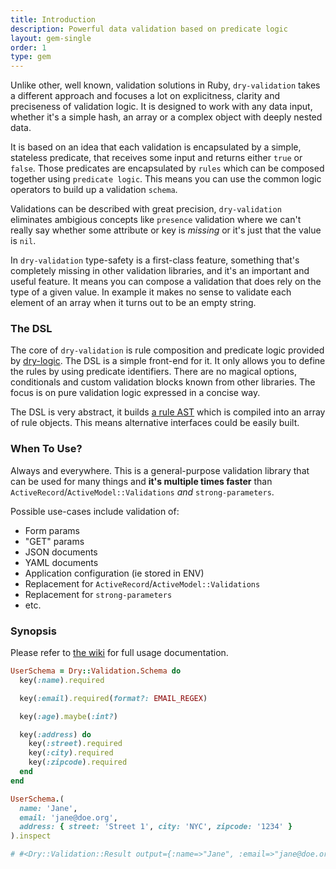 ```yaml
---
title: Introduction
description: Powerful data validation based on predicate logic
layout: gem-single
order: 1
type: gem
---
```


Unlike other, well known, validation solutions in Ruby, `dry-validation` takes a different approach and focuses a lot on explicitness, clarity and preciseness of validation logic. It is designed to work with any data input, whether it's a simple hash, an array or a complex object with deeply nested data.

It is based on an idea that each validation is encapsulated by a simple, stateless predicate, that receives some input and returns either `true` or `false`.  Those predicates are encapsulated by `rules` which can be composed together using `predicate logic`. This means you can use the common logic operators to build up a validation `schema`.

Validations can be described with great precision, `dry-validation` eliminates ambigious concepts like `presence` validation where we can't really say whether some attribute or key is *missing* or it's just that the value is `nil`.

In `dry-validation` type-safety is a first-class feature, something that's completely missing in other validation libraries, and it's an important and useful feature. It means you can compose a validation that does rely on the type of a given value. In example it makes no sense to validate each element of an array when it turns out to be an empty string.

### The DSL

The core of `dry-validation` is rule composition and predicate logic provided by [dry-logic](https://github.com/dryrb/dry-logic). The DSL is a simple front-end for it. It only allows you to define the rules by using predicate identifiers.  There are no magical options, conditionals and custom validation blocks known from other libraries. The focus is on pure validation logic expressed in a concise way.

The DSL is very abstract, it builds [a rule AST](https://github.com/dryrb/dry-validation/wiki/Rule-AST) which is compiled into an array of rule objects. This means alternative interfaces could be easily built.

### When To Use?

Always and everywhere. This is a general-purpose validation library that can be used for many things and **it's multiple times faster** than `ActiveRecord`/`ActiveModel::Validations` *and* `strong-parameters`.

Possible use-cases include validation of:

* Form params
* "GET" params
* JSON documents
* YAML documents
* Application configuration (ie stored in ENV)
* Replacement for `ActiveRecord`/`ActiveModel::Validations`
* Replacement for `strong-parameters`
* etc.

### Synopsis

Please refer to [the wiki](https://github.com/dryrb/dry-validation/wiki) for full usage documentation.

``` ruby
UserSchema = Dry::Validation.Schema do
  key(:name).required

  key(:email).required(format?: EMAIL_REGEX)

  key(:age).maybe(:int?)

  key(:address) do
    key(:street).required
    key(:city).required
    key(:zipcode).required
  end
end

UserSchema.(
  name: 'Jane',
  email: 'jane@doe.org',
  address: { street: 'Street 1', city: 'NYC', zipcode: '1234' }
).inspect

# #<Dry::Validation::Result output={:name=>"Jane", :email=>"jane@doe.org", :address=>{:street=>"Street 1", :city=>"NYC", :zipcode=>"1234"}} messages={:age=>["age is missing"]}>
```
